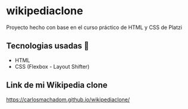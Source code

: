 # wikipediaclone
Proyecto hecho con base en el curso práctico de HTML y CSS de Platzi

## Tecnologias usadas 🤖
- HTML
- CSS (Flexbox - Layout Shifter)

## Link de mi Wikipedia clone
https://carlosmachadom.github.io/wikipediaclone/

